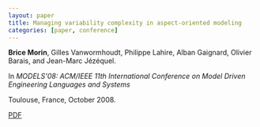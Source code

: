 ```yaml
---
layout: paper
title: Managing variability complexity in aspect-oriented modeling
categories: [paper, conference]
---
```

**Brice Morin**, Gilles Vanwormhoudt, Philippe Lahire, Alban Gaignard, Olivier Barais, and Jean-Marc Jézéquel.

In _MODELS'08: ACM/IEEE 11th International Conference on Model Driven Engineering Languages and Systems_

Toulouse, France, October 2008.

[PDF](https://docs.google.com/file/d/0B8COpPaPIDHYLW1pVlBiaUdRb1U/edit?usp=sharing)